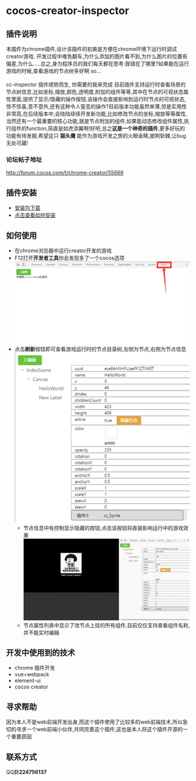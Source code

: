 # cocos-creator-inspector
## 插件说明
本插件为chrome插件,设计该插件的初衷是方便在chrome环境下运行时调试creator游戏.
开发过程中难免翻车,为什么添加的图片看不到,为什么图片的位置有偏差,为什么.....总之,身为程序员的我们每天都在思考:我错在了哪里?如果能在运行游戏的时候,查看游戏的节点树多好啊
so...   
[](../doc/CreatorInspector/icon.png)  
cc-inspector 插件顺势而生, 你需要的我来完成 
目前插件支持运行时查看场景的节点树信息,比如坐标,缩放,颜色,透明度,附加的组件等等,其中在节点的可视状态属性里面,提供了显示/隐藏的操作按钮,该操作会直接影响到运行时节点的可视状态,惊不惊喜,意不意外,还有这种令人窒息的操作?目前版本功能虽然单薄,但是实用性非常高,在后续版本中,会陆陆续续开发新功能,比如修改节点的坐标,缩放等等属性,当然还有一个最重要的核心功能,就是节点附加的组件,如果能动态修改组件属性,执行组件的function,简直是如虎添翼啊!好吧,总之**这是一个神奇的插件**,更多好玩的功能有待发掘,希望这只 **猫头鹰** 能作为游戏开发之旅的火眼金睛,披荆斩棘,让bug无处可藏!

### 论坛帖子地址
 http://forum.cocos.com/t/chrome-creator/55669

## 插件安装
- [安装包下载](http://7xq9nm.com1.z0.glb.clouddn.com/ccInspector_v1.1.zip)   
- [点击查看如何安装](../doc/CreatorInspector/install/README.md)
## 如何使用
- 在chrome浏览器中运行creator开发的游戏
- F12打开**开发者工具**你会发现多了一个cocos选项
  ![](../doc/CreatorInspector/scene1.png)
- 点击**刷新**按钮即可查看游戏运行时的节点目录树,左侧为节点,右侧为节点信息
  ![](../doc/CreatorInspector/scene3.png) 
  - 节点信息中有控制显示隐藏的按钮,点击该按钮将直接影响运行中的游戏效果
    ![](../doc/CreatorInspector/showHideNode.gif) 
  - 节点属性列表中显示了改节点上挂的所有组件,目前仅仅支持查看组件名称,并不能实时编辑   
## 开发中使用到的技术
- chrome 插件开发
- vue+webpack
- element-ui    
- cocos creator
## 寻求帮助
因为本人不是web前端开发出身,而这个插件使用了比较多的web前端技术,所以急切的寻求一个web前端小伙伴,共同完善这个插件,这也是本人将这个插件开源的一个重要原因
## 联系方式
QQ群**224756137**
